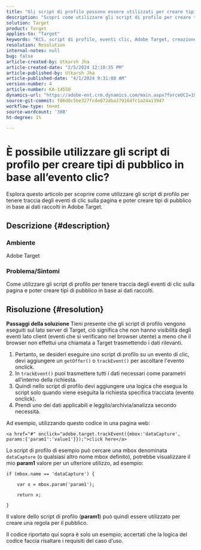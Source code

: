 ```yaml
---
title: "Gli script di profilo possono essere utilizzati per creare tipi di pubblico in base all’evento clic?"
description: "Scopri come utilizzare gli script di profilo per creare tipi di pubblico in base ai dati raccolti in Adobe Target."
solution: Target
product: Target
applies-to: "Target"
keywords: "KCS, script di profilo, eventi clic, Adobe Target, creazione di tipi di pubblico, onclick"
resolution: Resolution
internal-notes: null
bug: false
article-created-by: Utkarsh Jha
article-created-date: "2/5/2024 12:10:35 PM"
article-published-by: Utkarsh Jha
article-published-date: "4/1/2024 9:31:08 AM"
version-number: 4
article-number: KA-14550
dynamics-url: "https://adobe-ent.crm.dynamics.com/main.aspx?forceUCI=1&pagetype=entityrecord&etn=knowledgearticle&id=a16c748c-1fc4-ee11-9079-6045bd0065f9"
source-git-commit: f86d0c5be327fcde072dba279164fc1a24a13947
workflow-type: tm+mt
source-wordcount: '308'
ht-degree: 1%

---
```


# È possibile utilizzare gli script di profilo per creare tipi di pubblico in base all’evento clic?


Esplora questo articolo per scoprire come utilizzare gli script di profilo per tenere traccia degli eventi di clic sulla pagina e poter creare tipi di pubblico in base ai dati raccolti in Adobe Target.

## Descrizione {#description}


### Ambiente

Adobe Target

### Problema/Sintomi

Come utilizzare gli script di profilo per tenere traccia degli eventi di clic sulla pagina e poter creare tipi di pubblico in base ai dati raccolti.


## Risoluzione {#resolution}


<b>Passaggi della soluzione</b>
Tieni presente che gli script di profilo vengono eseguiti sul lato server di Target, ciò significa che non hanno visibilità degli eventi lato client (eventi che si verificano nel browser utente) a meno che il browser non effettui una chiamata a Target trasmettendo i dati rilevanti.

1. Pertanto, se desideri eseguire uno script di profilo su un evento di clic, devi aggiungere un `getOffer()` o `trackEvent()` per ascoltare l&#39;evento onclick.
2. In `trackEvent()` puoi trasmettere tutti i dati necessari come parametri all’interno della richiesta.
3. Quindi nello script di profilo devi aggiungere una logica che esegua lo script solo quando viene eseguita la richiesta specifica tracciata (evento onclick).
4. Prendi uno dei dati applicabili e leggilo/archivia/analizza secondo necessità.


Ad esempio, utilizzando questo codice in una pagina web:

`<a href="#" onclick="adobe.target.trackEvent({mbox:'dataCapture', params:{'param1':'value1'}});">click here</a>`

Lo script di profilo di esempio può cercare una mbox denominata `dataCapture` (o qualsiasi altro nome mbox definito), potrebbe visualizzare il mio <b>param1</b> valore per un ulteriore utilizzo, ad esempio:


```
if (mbox.name == 'dataCapture') {
```


`    var x = mbox.param('param1'); `

`    return x; `

`}`

Il valore dello script di profilo (<b>param1</b>) può quindi essere utilizzato per creare una regola per il pubblico.

Il codice riportato qui sopra è solo un esempio; accertati che la logica del codice faccia risaltare i requisiti del caso d’uso.
